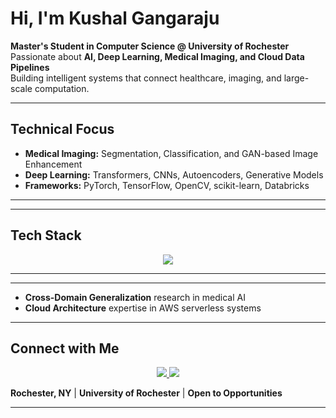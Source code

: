 #  Hi, I'm Kushal Gangaraju  

**Master's Student in Computer Science @ University of Rochester**  
Passionate about **AI, Deep Learning, Medical Imaging, and Cloud Data Pipelines**  
Building intelligent systems that connect healthcare, imaging, and large-scale computation.  

---

## Technical Focus
- **Medical Imaging:** Segmentation, Classification, and GAN-based Image Enhancement  
- **Deep Learning:** Transformers, CNNs, Autoencoders, Generative Models  
- **Frameworks:** PyTorch, TensorFlow, OpenCV, scikit-learn, Databricks  

---

<!-- ## Featured Projects

### [MedViTV2](https://github.com/kushalX13/medvitv2-medical-classification)
**KAN-Integrated Transformer for Medical Image Classification**
- **97-98% accuracy** on BloodMNIST and Czech WBC datasets
- Cross-domain generalization evaluation
- Novel FasterKAN + Vision Transformer architecture
- Comprehensive hybrid training pipeline

**Tech:** `PyTorch`, `Transformers`, `KAN`, `Medical Imaging`

### 💬 [Real-Time Tweet Sentiment Pipeline](https://github.com/kushalX13/Real-Time-Tweet-Sentiment-Pipeline)
**Real-Time Social Media Analysis**
- 📱 Live tweet sentiment analysis
- ⚡ Spark Structured Streaming
- 📈 MLflow model tracking

**Tech:** `PySpark`, `MLflow`, `Delta Lake` -->

---

## Tech Stack
<p align="center">
  <img src="https://skillicons.dev/icons?i=python,pytorch,tensorflow,aws,docker,git,linux,opencv,sqlite,vscode,jupyter,github" />
</p>

---

<!-- ## 📈 GitHub Stats
<p align="center">
  <img height="150em" src="https://github-readme-stats.vercel.app/api?username=kushalX13&show_icons=true&theme=radical&hide_border=true&count_private=true" />
  <img height="150em" src="https://github-readme-stats.vercel.app/api/top-langs/?username=kushalX13&layout=compact&theme=radical&hide_border=true" />
</p> -->

---

<!-- ## 🏆 Achievements & Recognition
- 🎓 **Graduate Research** in Medical AI at University of Rochester
<!-- - 📊 **97-98% Accuracy** achieved on medical imaging classification -->
-  **Cross-Domain Generalization** research in medical AI
-  **Cloud Architecture** expertise in AWS serverless systems

---

## Connect with Me  
<p align="center">
  <a href="https://www.linkedin.com/in/kushal-g-7b9526224">
    <img src="https://img.shields.io/badge/LinkedIn-Kushal_Gangaraju-blue?logo=linkedin&logoColor=white&style=for-the-badge" />
  </a>
  <a href="mailto:kgangara@ur.rochester.edu">
    <img src="https://img.shields.io/badge/Email-kgangara@ur.rochester.edu-red?logo=gmail&logoColor=white&style=for-the-badge" />
  </a>
</p>

 **Rochester, NY** | **University of Rochester** |  **Open to Opportunities**

---

<!-- <div align="center">
  <img src="https://readme-typing-svg.demolab.com?font=Fira+Code&pause=1000&color=00D9FF&center=true&vCenter=true&width=435&lines=Turning+data+into+intelligence;One+model+at+a+time;Building+the+future+of+AI" />
</div> -->
